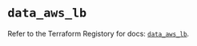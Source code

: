 # `data_aws_lb`

Refer to the Terraform Registory for docs: [`data_aws_lb`](https://registry.terraform.io/providers/hashicorp/aws/5.13.0/docs/data-sources/lb).
